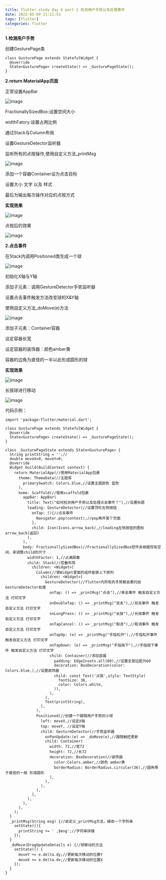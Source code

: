 ```yaml
---
title: flutter study day 6 part 2 检测用户手势以及处理事件
date: 2022-05-09 21:11:53
tags: [flutter]
categories: flutter
---
```

**1.检测用户手势**

创建GesturePage类

```other
class GusturePage extends StatefulWidget {
  @override
  State<GusturePage> createState() => _GusturePageState();
}
```


**2.return MaterialApp页面**

正常设置AppBar

![image](https://res.craft.do/user/full/95b613cb-a607-3458-0fba-b0ca77de5993/doc/8C717632-7754-4A90-8F74-29DC5AD2965B/863ECC3A-A13F-4F21-863F-50BF13C4ED74_2/VnxFQTlor4UQocg7JUF9v6n66VVMipcthHmyQJvaz9cz/Image.png)

FractionallySizedBox:设置空间大小

widthFatory:设置占用比例

通过Stack与Column布局

设置GestureDetector监听器

监听所有的点按操作,使用自定义方法_printMsg

![image](https://res.craft.do/user/full/95b613cb-a607-3458-0fba-b0ca77de5993/doc/8C717632-7754-4A90-8F74-29DC5AD2965B/6E570C93-7E31-4D33-B6B6-0BCA3741EBEF_2/5nTC5MQJuqscn2BN3GTjIOcFNfaI8k5Dv3TiDX8P0SUz/Image.png)

添加一个容器Container设为点击目标

设置大小 文字 以及 样式

最后为输出每次操作对应的点按方式

**实现效果**

![image](https://res.craft.do/user/full/95b613cb-a607-3458-0fba-b0ca77de5993/doc/8C717632-7754-4A90-8F74-29DC5AD2965B/150C1A8B-9B96-454D-B693-835221955164_2/ntGTuWRMiSohvp9dR2cSQmhOHIDodeyNbWgNaxUmKpsz/Image.png)

点按后的效果

![image](https://res.craft.do/user/full/95b613cb-a607-3458-0fba-b0ca77de5993/doc/8C717632-7754-4A90-8F74-29DC5AD2965B/D9EDE697-97AE-4B3B-AB37-08269C8F5B1D_2/4cHyHuafc2JWYBwF3TJVg5nFlxSjjGiaCAtwcXfPjWYz/Image.png)

**2.点击事件**

在Stack内调用Positioned类生成一个球

![image](https://res.craft.do/user/full/95b613cb-a607-3458-0fba-b0ca77de5993/doc/8C717632-7754-4A90-8F74-29DC5AD2965B/CA6F58F1-B50B-4772-9C77-821BF53B5843_2/CE1KPR9TxVujrbv02GxnqRDaCatrVvKjsfbQb7SqeH0z/Image.png)

初始化X轴与Y轴

添加子元素：调用GestureDetector手势监听器

设置点击事件触发方法改变球的X&Y轴

使用自定义方法_doMove(e)方法

![image](https://res.craft.do/user/full/95b613cb-a607-3458-0fba-b0ca77de5993/doc/8C717632-7754-4A90-8F74-29DC5AD2965B/795C08AC-A85D-4D7E-9636-3AFFEF1E90CA_2/U0qmrHcsGWVWPdayxxCiayw4lmF39j5KkuD9sTpLFJUz/Image.png)

添加子元素：Container容器

设定容器长宽

设定容器的装饰器：颜色amber黄

容器的边角为直径的一半以此形成圆形的球

**实现效果**

![image](https://res.craft.do/user/full/95b613cb-a607-3458-0fba-b0ca77de5993/doc/8C717632-7754-4A90-8F74-29DC5AD2965B/E441C551-54A7-4BB5-B829-27B60A55DBB5_2/e0xXW4Gg6lw0lvOA26yEH2kk2E2l6bFyf9cPd2YQCcoz/Image.png)

长按球进行移动

![image](https://res.craft.do/user/full/95b613cb-a607-3458-0fba-b0ca77de5993/doc/8C717632-7754-4A90-8F74-29DC5AD2965B/E71B3DC2-4869-4207-A90B-88E36AE6326B_2/H5d8p29vFtJUwsSXFdxTZ7Q9Js2VSvFkKIqlr312jwkz/Image.png)

代码示例：

```other
import 'package:flutter/material.dart';

class GusturePage extends StatefulWidget {
  @override
  State<GusturePage> createState() => _GusturePageState();
}

class _GusturePageState extends State<GusturePage> {
  String printString = '';//
  double moveX=0, moveY=0;
  @override
  Widget build(BuildContext context) {
    return MaterialApp(//使用MaterialApp包裹
      theme: ThemeData(//主题库
        primarySwatch: Colors.blue,//设置主题颜色 蓝色
      ),
      home: Scaffold(//使用scaffold包裹
        appBar: AppBar(
          title: Text("如何检测用户手势以及处理点击事件？"),//设置标题
          leading: GestureDetector(//设置顶栏左侧按钮
            onTap: (){//点击事件
              Navigator.pop(context);//pop离开某个页面
            },
            child: Icon(Icons.arrow_back),//leading左侧按钮的图标 arrow_back(返回)
          ),
        ),
        body: FractionallySizedBox(//FractionallySizedBox控件会根据现有空间，来调整child的尺寸
          widthFactor: 1,//占满屏幕
          child: Stack(//层叠布局
            children: <Widget>[
              Column(//使Widget里面的组件能够上下排列
                children: <Widget>[
                  GestureDetector(//flutter内所有的手势都会委托给GestureDetector处理
                    onTap: () => _printMsg("点击"),//单击事件 触发自定义方法 打印文字
                    onDoubleTap: () => _printMsg("双击"),//双击事件 触发自定义方法 打印文字
                    onLongPress: () => _printMsg("长按"),//长按事件 触发自定义方法 打印文字
                    onTapCancel: () => _printMsg("取消"),//取消事件 触发自定义方法 打印文字
                    onTapUp: (e) => _printMsg("手指松开"),//手指松开事件 触发自定义方法 打印文字
                    onTapDown: (e) => _printMsg("手指按下"),//手指按下事件 触发自定义方法 打印文字
                    child: Container(//添加容器
                      padding: EdgeInsets.all(60),//设置全部边距为60
                      decoration: BoxDecoration(color: Colors.blue,),//设置装饰器
                      child: const Text('点我',style: TextStyle(
                        fontSize: 36,
                        color: Colors.white,
                      )),
                    ),
                  ),
                  Text(printString),
                ],
              ),
              Positioned(//创建一个跟随用户手势的小球
                left: moveX,//设定X轴
                top: moveY, //设定Y轴
                child: GestureDetector(//手势监听器
                  onPanUpdate:(e) => _doMove(e),//跟随触控更新
                  child: Container(
                    width: 72,//宽72
                    height: 72,//长72
                    decoration: BoxDecoration(//装饰器
                      color:Colors.amber,//颜色 amber黄
                      borderRadius: BorderRadius.circular(36),//圆角等于直径的一般 形成圆形
                    ),
                  ),
                ),
              ),
            ],
          ),
        ),
      ),
    );
  }
  _printMsg(String msg) {//自定义_printMsg方法，接收一个字符串
    setState((){
      printString += ' ,$msg';//字符串拼接
    });
  }
  _doMove(DragUpdateDetails e) {//球移动的方法
    setState(() {
      moveY += e.delta.dy;//更新每次移动的位置Y
      moveX += e.delta.dx;//更新每次移动的位置X
    });
  }
}



```

